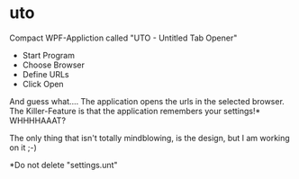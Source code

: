 # uto
Compact WPF-Appliction called "UTO - Untitled Tab Opener"

- Start Program
- Choose Browser
- Define URLs
- Click Open

And guess what.... The application opens the urls in the selected browser. The Killer-Feature is that the application remembers your settings!* WHHHHAAAT?

The only thing that isn't totally mindblowing, is the design, but I am working on it ;-)

*Do not delete "settings.unt"
